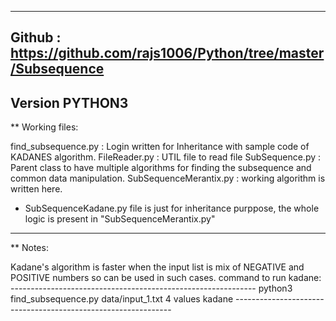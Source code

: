 -------------------------------------------------------------------------------------------------------------------------------
Github : https://github.com/rajs1006/Python/tree/master/Subsequence
-------------------------------------------------------------------------------------------------------------------------------
Version PYTHON3
-------------------------------------------------------------------------------------------------------------------------------
** Working files:

find_subsequence.py  : Login written for Inheritance with sample code of KADANES algorithm.
FileReader.py  : UTIL file to read file
SubSequence.py : Parent class to have multiple algorithms for finding the subsequence and common data manipulation.
SubSequenceMerantix.py : working algorithm is written here.

* SubSequenceKadane.py file is just for inheritance purppose, the whole logic is present in "SubSequenceMerantix.py" 
-------------------------------------------------------------------------------------------------------------------

** Notes: 

Kadane's algorithm is faster when the input list is mix of NEGATIVE and POSITIVE numbers so can be used in such cases.
command to run kadane:                                                                                                                -------------------------------------------------------------
	python3 find_subsequence.py data/input_1.txt 4 values kadane
       --------------------------------------------------------------

